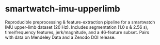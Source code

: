 # smartwatch-imu-upperlimb
Reproducible preprocessing &amp; feature-extraction pipeline for a smartwatch IMU upper-limb dataset (20 Hz). Includes segmentation (1.0 s &amp; 2.56 s), time/frequency features, jerk/magnitude, and a 46-feature subset. Pairs with data on Mendeley Data and a Zenodo DOI release.
